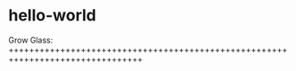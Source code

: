 # hello-world
Grow Glass:  
++++++++++++++++++++++++++++++++++++++++++++++++++++++++++++++++++++++++++++++++